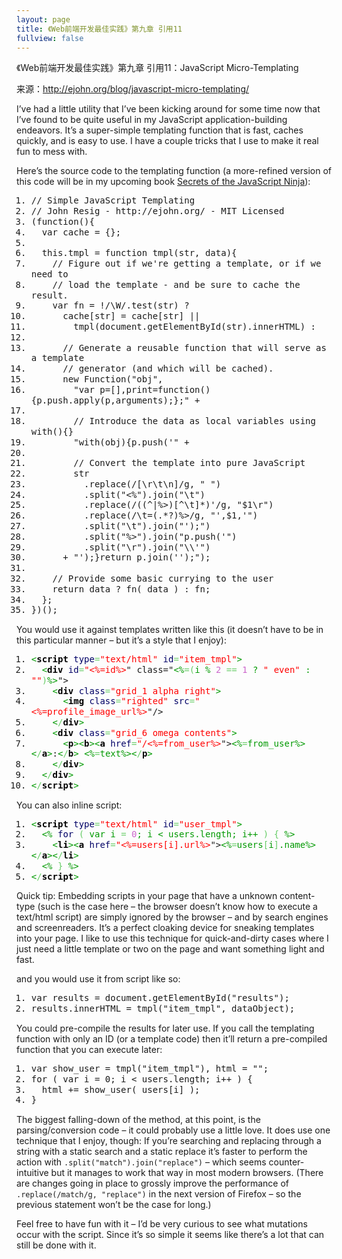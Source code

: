 ```yaml
---
layout: page
title: 《Web前端开发最佳实践》第九章 引用11
fullview: false
---
```


<p>《Web前端开发最佳实践》第九章 引用11：JavaScript Micro-Templating</p>
<p>来源：<a title="http://ejohn.org/blog/javascript-micro-templating/" href="http://ejohn.org/blog/javascript-micro-templating/">http://ejohn.org/blog/javascript-micro-templating/</a></p>
<div class="postentry">
<p>I’ve had a little utility that I’ve been kicking around for some time now that I’ve found to be quite useful in my JavaScript application-building endeavors. It’s a super-simple templating function that is fast, caches quickly, and is easy to use. I have a couple tricks that I use to make it real fun to mess with.</p>
<p>Here’s the source code to the templating function (a more-refined version of this code will be in my upcoming book <a href="http://jsninja.com/">Secrets of the JavaScript Ninja</a>):</p>
<div id="ig-sh-1" class="syntax_hilite">
<div class="code"><ol class="javascript" style="font-family: monospace;">
<li style="vertical-align: top; font-weight: normal;">
<div style="vertical-align: top; background: none transparent scroll repeat 0% 0%; font: 1em/1.2em monospace; margin: 0px; padding: 0px;">// Simple JavaScript Templating</div>
</li>
<li style="vertical-align: top; font-weight: normal;">
<div style="vertical-align: top; background: none transparent scroll repeat 0% 0%; font: 1em/1.2em monospace; margin: 0px; padding: 0px;">// John Resig - http://ejohn.org/ - MIT Licensed</div>
</li>
<li style="vertical-align: top; font-weight: normal;">
<div style="vertical-align: top; background: none transparent scroll repeat 0% 0%; font: 1em/1.2em monospace; margin: 0px; padding: 0px;">(function(){</div>
</li>
<li style="vertical-align: top; font-weight: normal;">
<div style="vertical-align: top; background: none transparent scroll repeat 0% 0%; font: 1em/1.2em monospace; margin: 0px; padding: 0px;">  var cache = {};</div>
</li>
<li style="vertical-align: top; font-weight: normal;">
<div style="vertical-align: top; background: none transparent scroll repeat 0% 0%; font: 1em/1.2em monospace; margin: 0px; padding: 0px;"> </div>
</li>
<li style="vertical-align: top; font-weight: normal;">
<div style="vertical-align: top; background: none transparent scroll repeat 0% 0%; font: 1em/1.2em monospace; margin: 0px; padding: 0px;">  this.tmpl = function tmpl(str, data){</div>
</li>
<li style="vertical-align: top; font-weight: normal;">
<div style="vertical-align: top; background: none transparent scroll repeat 0% 0%; font: 1em/1.2em monospace; margin: 0px; padding: 0px;">    // Figure out if we're getting a template, or if we need to</div>
</li>
<li style="vertical-align: top; font-weight: normal;">
<div style="vertical-align: top; background: none transparent scroll repeat 0% 0%; font: 1em/1.2em monospace; margin: 0px; padding: 0px;">    // load the template - and be sure to cache the result.</div>
</li>
<li style="vertical-align: top; font-weight: normal;">
<div style="vertical-align: top; background: none transparent scroll repeat 0% 0%; font: 1em/1.2em monospace; margin: 0px; padding: 0px;">    var fn = !/\W/.test(str) ?</div>
</li>
<li style="vertical-align: top; font-weight: normal;">
<div style="vertical-align: top; background: none transparent scroll repeat 0% 0%; font: 1em/1.2em monospace; margin: 0px; padding: 0px;">      cache[str] = cache[str] ||</div>
</li>
<li style="vertical-align: top; font-weight: normal;">
<div style="vertical-align: top; background: none transparent scroll repeat 0% 0%; font: 1em/1.2em monospace; margin: 0px; padding: 0px;">        tmpl(document.getElementById(str).innerHTML) :</div>
</li>
<li style="vertical-align: top; font-weight: normal;">
<div style="vertical-align: top; background: none transparent scroll repeat 0% 0%; font: 1em/1.2em monospace; margin: 0px; padding: 0px;">     </div>
</li>
<li style="vertical-align: top; font-weight: normal;">
<div style="vertical-align: top; background: none transparent scroll repeat 0% 0%; font: 1em/1.2em monospace; margin: 0px; padding: 0px;">      // Generate a reusable function that will serve as a template</div>
</li>
<li style="vertical-align: top; font-weight: normal;">
<div style="vertical-align: top; background: none transparent scroll repeat 0% 0%; font: 1em/1.2em monospace; margin: 0px; padding: 0px;">      // generator (and which will be cached).</div>
</li>
<li style="vertical-align: top; font-weight: normal;">
<div style="vertical-align: top; background: none transparent scroll repeat 0% 0%; font: 1em/1.2em monospace; margin: 0px; padding: 0px;">      new Function("obj",</div>
</li>
<li style="vertical-align: top; font-weight: normal;">
<div style="vertical-align: top; background: none transparent scroll repeat 0% 0%; font: 1em/1.2em monospace; margin: 0px; padding: 0px;">        "var p=[],print=function(){p.push.apply(p,arguments);};" +</div>
</li>
<li style="vertical-align: top; font-weight: normal;">
<div style="vertical-align: top; background: none transparent scroll repeat 0% 0%; font: 1em/1.2em monospace; margin: 0px; padding: 0px;">       </div>
</li>
<li style="vertical-align: top; font-weight: normal;">
<div style="vertical-align: top; background: none transparent scroll repeat 0% 0%; font: 1em/1.2em monospace; margin: 0px; padding: 0px;">        // Introduce the data as local variables using with(){}</div>
</li>
<li style="vertical-align: top; font-weight: normal;">
<div style="vertical-align: top; background: none transparent scroll repeat 0% 0%; font: 1em/1.2em monospace; margin: 0px; padding: 0px;">        "with(obj){p.push('" +</div>
</li>
<li style="vertical-align: top; font-weight: normal;">
<div style="vertical-align: top; background: none transparent scroll repeat 0% 0%; font: 1em/1.2em monospace; margin: 0px; padding: 0px;">       </div>
</li>
<li style="vertical-align: top; font-weight: normal;">
<div style="vertical-align: top; background: none transparent scroll repeat 0% 0%; font: 1em/1.2em monospace; margin: 0px; padding: 0px;">        // Convert the template into pure JavaScript</div>
</li>
<li style="vertical-align: top; font-weight: normal;">
<div style="vertical-align: top; background: none transparent scroll repeat 0% 0%; font: 1em/1.2em monospace; margin: 0px; padding: 0px;">        str</div>
</li>
<li style="vertical-align: top; font-weight: normal;">
<div style="vertical-align: top; background: none transparent scroll repeat 0% 0%; font: 1em/1.2em monospace; margin: 0px; padding: 0px;">          .replace(/[\r\t\n]/g, " ")</div>
</li>
<li style="vertical-align: top; font-weight: normal;">
<div style="vertical-align: top; background: none transparent scroll repeat 0% 0%; font: 1em/1.2em monospace; margin: 0px; padding: 0px;">          .split("&lt;%").join("\t")</div>
</li>
<li style="vertical-align: top; font-weight: normal;">
<div style="vertical-align: top; background: none transparent scroll repeat 0% 0%; font: 1em/1.2em monospace; margin: 0px; padding: 0px;">          .replace(/((^|%&gt;)[^\t]*)'/g, "$1\r")</div>
</li>
<li style="vertical-align: top; font-weight: normal;">
<div style="vertical-align: top; background: none transparent scroll repeat 0% 0%; font: 1em/1.2em monospace; margin: 0px; padding: 0px;">          .replace(/\t=(.*?)%&gt;/g, "',$1,'")</div>
</li>
<li style="vertical-align: top; font-weight: normal;">
<div style="vertical-align: top; background: none transparent scroll repeat 0% 0%; font: 1em/1.2em monospace; margin: 0px; padding: 0px;">          .split("\t").join("');")</div>
</li>
<li style="vertical-align: top; font-weight: normal;">
<div style="vertical-align: top; background: none transparent scroll repeat 0% 0%; font: 1em/1.2em monospace; margin: 0px; padding: 0px;">          .split("%&gt;").join("p.push('")</div>
</li>
<li style="vertical-align: top; font-weight: normal;">
<div style="vertical-align: top; background: none transparent scroll repeat 0% 0%; font: 1em/1.2em monospace; margin: 0px; padding: 0px;">          .split("\r").join("\\'")</div>
</li>
<li style="vertical-align: top; font-weight: normal;">
<div style="vertical-align: top; background: none transparent scroll repeat 0% 0%; font: 1em/1.2em monospace; margin: 0px; padding: 0px;">      + "');}return p.join('');");</div>
</li>
<li style="vertical-align: top; font-weight: normal;">
<div style="vertical-align: top; background: none transparent scroll repeat 0% 0%; font: 1em/1.2em monospace; margin: 0px; padding: 0px;">   </div>
</li>
<li style="vertical-align: top; font-weight: normal;">
<div style="vertical-align: top; background: none transparent scroll repeat 0% 0%; font: 1em/1.2em monospace; margin: 0px; padding: 0px;">    // Provide some basic currying to the user</div>
</li>
<li style="vertical-align: top; font-weight: normal;">
<div style="vertical-align: top; background: none transparent scroll repeat 0% 0%; font: 1em/1.2em monospace; margin: 0px; padding: 0px;">    return data ? fn( data ) : fn;</div>
</li>
<li style="vertical-align: top; font-weight: normal;">
<div style="vertical-align: top; background: none transparent scroll repeat 0% 0%; font: 1em/1.2em monospace; margin: 0px; padding: 0px;">  };</div>
</li>
<li style="vertical-align: top; font-weight: normal;">
<div style="vertical-align: top; background: none transparent scroll repeat 0% 0%; font: 1em/1.2em monospace; margin: 0px; padding: 0px;">})();</div>
</li>
</ol></div>
</div>
<p>You would use it against templates written like this (it doesn’t have to be in this particular manner – but it’s a style that I enjoy):</p>
<div id="ig-sh-2" class="syntax_hilite">
<div class="code"><ol class="html4strict" style="font-family: monospace;">
<li style="vertical-align: top; font-weight: normal;">
<div style="vertical-align: top; background: none transparent scroll repeat 0% 0%; font: 1em/1.2em monospace; margin: 0px; padding: 0px;"><span style="color: #009900;">&lt;<span style="font-weight: bold; color: #000000;">script</span> <span style="color: #000066;">type</span><span style="color: #66cc66;">=</span><span style="color: #ff0000;">"text/html"</span> <span style="color: #000066;">id</span><span style="color: #66cc66;">=</span><span style="color: #ff0000;">"item_tmpl"</span>&gt;</span></div>
</li>
<li style="vertical-align: top; font-weight: normal;">
<div style="vertical-align: top; background: none transparent scroll repeat 0% 0%; font: 1em/1.2em monospace; margin: 0px; padding: 0px;">  <span style="color: #009900;">&lt;<span style="font-weight: bold; color: #000000;">div</span> <span style="color: #000066;">id</span><span style="color: #66cc66;">=</span><span style="color: #ff0000;">"&lt;%=id%&gt;</span></span>" class="<span style="color: #009900;">&lt;%<span style="color: #66cc66;">=</span><span style="color: #66cc66;">(</span>i % <span style="color: #cc66cc;">2</span> <span style="color: #66cc66;">==</span> <span style="color: #cc66cc;">1</span> ? <span style="color: #ff0000;">" even"</span> : <span style="color: #ff0000;">""</span><span style="color: #66cc66;">)</span>%&gt;</span>"&gt;</div>
</li>
<li style="vertical-align: top; font-weight: normal;">
<div style="vertical-align: top; background: none transparent scroll repeat 0% 0%; font: 1em/1.2em monospace; margin: 0px; padding: 0px;">    <span style="color: #009900;">&lt;<span style="font-weight: bold; color: #000000;">div</span> <span style="color: #000066;">class</span><span style="color: #66cc66;">=</span><span style="color: #ff0000;">"grid_1 alpha right"</span>&gt;</span></div>
</li>
<li style="vertical-align: top; font-weight: normal;">
<div style="vertical-align: top; background: none transparent scroll repeat 0% 0%; font: 1em/1.2em monospace; margin: 0px; padding: 0px;">      <span style="color: #009900;">&lt;<span style="font-weight: bold; color: #000000;">img</span> <span style="color: #000066;">class</span><span style="color: #66cc66;">=</span><span style="color: #ff0000;">"righted"</span> <span style="color: #000066;">src</span><span style="color: #66cc66;">=</span><span style="color: #ff0000;">"&lt;%=profile_image_url%&gt;</span></span>"/&gt;</div>
</li>
<li style="vertical-align: top; font-weight: normal;">
<div style="vertical-align: top; background: none transparent scroll repeat 0% 0%; font: 1em/1.2em monospace; margin: 0px; padding: 0px;">    <span style="color: #009900;">&lt;<span style="color: #66cc66;">/</span><span style="font-weight: bold; color: #000000;">div</span>&gt;</span></div>
</li>
<li style="vertical-align: top; font-weight: normal;">
<div style="vertical-align: top; background: none transparent scroll repeat 0% 0%; font: 1em/1.2em monospace; margin: 0px; padding: 0px;">    <span style="color: #009900;">&lt;<span style="font-weight: bold; color: #000000;">div</span> <span style="color: #000066;">class</span><span style="color: #66cc66;">=</span><span style="color: #ff0000;">"grid_6 omega contents"</span>&gt;</span></div>
</li>
<li style="vertical-align: top; font-weight: normal;">
<div style="vertical-align: top; background: none transparent scroll repeat 0% 0%; font: 1em/1.2em monospace; margin: 0px; padding: 0px;">      <span style="color: #009900;">&lt;<span style="font-weight: bold; color: #000000;">p</span>&gt;&lt;<span style="font-weight: bold; color: #000000;">b</span>&gt;&lt;<span style="font-weight: bold; color: #000000;">a</span> <span style="color: #000066;">href</span><span style="color: #66cc66;">=</span><span style="color: #ff0000;">"/&lt;%=from_user%&gt;</span></span>"&gt;<span style="color: #009900;">&lt;%<span style="color: #66cc66;">=</span>from_user%&gt;&lt;<span style="color: #66cc66;">/</span><span style="font-weight: bold; color: #000000;">a</span>&gt;</span>:<span style="color: #009900;">&lt;<span style="color: #66cc66;">/</span><span style="font-weight: bold; color: #000000;">b</span>&gt;</span> <span style="color: #009900;">&lt;%<span style="color: #66cc66;">=</span>text%&gt;&lt;<span style="color: #66cc66;">/</span><span style="font-weight: bold; color: #000000;">p</span>&gt;</span></div>
</li>
<li style="vertical-align: top; font-weight: normal;">
<div style="vertical-align: top; background: none transparent scroll repeat 0% 0%; font: 1em/1.2em monospace; margin: 0px; padding: 0px;">    <span style="color: #009900;">&lt;<span style="color: #66cc66;">/</span><span style="font-weight: bold; color: #000000;">div</span>&gt;</span></div>
</li>
<li style="vertical-align: top; font-weight: normal;">
<div style="vertical-align: top; background: none transparent scroll repeat 0% 0%; font: 1em/1.2em monospace; margin: 0px; padding: 0px;">  <span style="color: #009900;">&lt;<span style="color: #66cc66;">/</span><span style="font-weight: bold; color: #000000;">div</span>&gt;</span></div>
</li>
<li style="vertical-align: top; font-weight: normal;">
<div style="vertical-align: top; background: none transparent scroll repeat 0% 0%; font: 1em/1.2em monospace; margin: 0px; padding: 0px;"><span style="color: #009900;">&lt;<span style="color: #66cc66;">/</span><span style="font-weight: bold; color: #000000;">script</span>&gt;</span></div>
</li>
</ol></div>
</div>
<p>You can also inline script:</p>
<div id="ig-sh-3" class="syntax_hilite">
<div class="code"><ol class="html4strict" style="font-family: monospace;">
<li style="vertical-align: top; font-weight: normal;">
<div style="vertical-align: top; background: none transparent scroll repeat 0% 0%; font: 1em/1.2em monospace; margin: 0px; padding: 0px;"><span style="color: #009900;">&lt;<span style="font-weight: bold; color: #000000;">script</span> <span style="color: #000066;">type</span><span style="color: #66cc66;">=</span><span style="color: #ff0000;">"text/html"</span> <span style="color: #000066;">id</span><span style="color: #66cc66;">=</span><span style="color: #ff0000;">"user_tmpl"</span>&gt;</span></div>
</li>
<li style="vertical-align: top; font-weight: normal;">
<div style="vertical-align: top; background: none transparent scroll repeat 0% 0%; font: 1em/1.2em monospace; margin: 0px; padding: 0px;">  <span style="color: #009900;">&lt;% <span style="color: #000066;">for</span> <span style="color: #66cc66;">(</span> var i <span style="color: #66cc66;">=</span> <span style="color: #cc66cc;">0</span>; i &lt; users.length; i++ <span style="color: #66cc66;">)</span> <span style="color: #66cc66;">{</span> %&gt;</span></div>
</li>
<li style="vertical-align: top; font-weight: normal;">
<div style="vertical-align: top; background: none transparent scroll repeat 0% 0%; font: 1em/1.2em monospace; margin: 0px; padding: 0px;">    <span style="color: #009900;">&lt;<span style="font-weight: bold; color: #000000;">li</span>&gt;&lt;<span style="font-weight: bold; color: #000000;">a</span> <span style="color: #000066;">href</span><span style="color: #66cc66;">=</span><span style="color: #ff0000;">"&lt;%=users[i].url%&gt;</span></span>"&gt;<span style="color: #009900;">&lt;%<span style="color: #66cc66;">=</span>users<span style="color: #66cc66;">[</span>i<span style="color: #66cc66;">]</span>.name%&gt;&lt;<span style="color: #66cc66;">/</span><span style="font-weight: bold; color: #000000;">a</span>&gt;&lt;<span style="color: #66cc66;">/</span><span style="font-weight: bold; color: #000000;">li</span>&gt;</span></div>
</li>
<li style="vertical-align: top; font-weight: normal;">
<div style="vertical-align: top; background: none transparent scroll repeat 0% 0%; font: 1em/1.2em monospace; margin: 0px; padding: 0px;">  <span style="color: #009900;">&lt;% <span style="color: #66cc66;">}</span> %&gt;</span></div>
</li>
<li style="vertical-align: top; font-weight: normal;">
<div style="vertical-align: top; background: none transparent scroll repeat 0% 0%; font: 1em/1.2em monospace; margin: 0px; padding: 0px;"><span style="color: #009900;">&lt;<span style="color: #66cc66;">/</span><span style="font-weight: bold; color: #000000;">script</span>&gt;</span></div>
</li>
</ol></div>
</div>
<p>Quick tip: Embedding scripts in your page that have a unknown content-type (such is the case here – the browser doesn’t know how to execute a text/html script) are simply ignored by the browser – and by search engines and screenreaders. It’s a perfect cloaking device for sneaking templates into your page. I like to use this technique for quick-and-dirty cases where I just need a little template or two on the page and want something light and fast.</p>
<p>and you would use it from script like so:</p>
<div id="ig-sh-4" class="syntax_hilite">
<div class="code"><ol class="javascript" style="font-family: monospace;">
<li style="vertical-align: top; font-weight: normal;">
<div style="vertical-align: top; background: none transparent scroll repeat 0% 0%; font: 1em/1.2em monospace; margin: 0px; padding: 0px;">var results = document.getElementById("results");</div>
</li>
<li style="vertical-align: top; font-weight: normal;">
<div style="vertical-align: top; background: none transparent scroll repeat 0% 0%; font: 1em/1.2em monospace; margin: 0px; padding: 0px;">results.innerHTML = tmpl("item_tmpl", dataObject);</div>
</li>
</ol></div>
</div>
<p>You could pre-compile the results for later use. If you call the templating function with only an ID (or a template code) then it’ll return a pre-compiled function that you can execute later:</p>
<div id="ig-sh-5" class="syntax_hilite">
<div class="code"><ol class="javascript" style="font-family: monospace;">
<li style="vertical-align: top; font-weight: normal;">
<div style="vertical-align: top; background: none transparent scroll repeat 0% 0%; font: 1em/1.2em monospace; margin: 0px; padding: 0px;">var show_user = tmpl("item_tmpl"), html = "";</div>
</li>
<li style="vertical-align: top; font-weight: normal;">
<div style="vertical-align: top; background: none transparent scroll repeat 0% 0%; font: 1em/1.2em monospace; margin: 0px; padding: 0px;">for ( var i = 0; i &lt; users.length; i++ ) {</div>
</li>
<li style="vertical-align: top; font-weight: normal;">
<div style="vertical-align: top; background: none transparent scroll repeat 0% 0%; font: 1em/1.2em monospace; margin: 0px; padding: 0px;">  html += show_user( users[i] );</div>
</li>
<li style="vertical-align: top; font-weight: normal;">
<div style="vertical-align: top; background: none transparent scroll repeat 0% 0%; font: 1em/1.2em monospace; margin: 0px; padding: 0px;">}</div>
</li>
</ol></div>
</div>
<p>The biggest falling-down of the method, at this point, is the parsing/conversion code – it could probably use a little love. It does use one technique that I enjoy, though: If you’re searching and replacing through a string with a static search and a static replace it’s faster to perform the action with <code>.split("match").join("replace")</code> – which seems counter-intuitive but it manages to work that way in most modern browsers. (There are changes going in place to grossly improve the performance of <code>.replace(/match/g, "replace")</code> in the next version of Firefox – so the previous statement won’t be the case for long.)</p>
<p>Feel free to have fun with it – I’d be very curious to see what mutations occur with the script. Since it’s so simple it seems like there’s a lot that can still be done with it.</p>
</div>